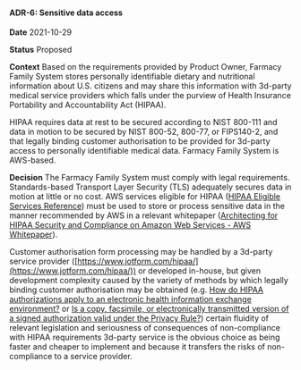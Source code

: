 #### ADR-6: Sensitive data access

**Date**
2021-10-29

**Status**
Proposed

**Context**
Based on the requirements provided by Product Owner, Farmacy Family System stores personally identifiable dietary and nutritional information about U.S. citizens and may share this information with 3d-party medical service providers which falls under the purview of Health Insurance Portability and Accountability Act (HIPAA). 

HIPAA requires data at rest to be secured according to NIST 800-111 and data in motion to be secured by NIST 800-52, 800-77, or FIPS140-2, and that legally binding customer authorisation to be provided for 3d-party access to personally identifiable medical data. Farmacy Family System is AWS-based.

**Decision**
The Farmacy Family System must comply with legal requirements. Standards-based Transport Layer Security (TLS) adequately secures data in motion at little or no cost. AWS services eligible for HIPAA ([HIPAA Eligible Services Reference](https://aws.amazon.com/compliance/hipaa-eligible-services-reference/)) must be used to store or process sensitive data in the manner recommended by AWS in a relevant whitepaper ([Architecting for HIPAA Security and Compliance on Amazon Web Services - AWS Whitepaper](https://docs.aws.amazon.com/whitepapers/latest/architecting-hipaa-security-and-compliance-on-aws/architecting-hipaa-security-and-compliance-on-aws.pdf)). 

Customer authorisation form processing may be handled by a 3d-party service provider ([https://www.jotform.com/hipaa/](https://www.jotform.com/hipaa/)) or developed in-house, but given development complexity caused by the variety of methods by which legally binding customer authorisation may be obtained (e.g. [How do HIPAA authorizations apply to an electronic health information exchange environment?](https://www.hhs.gov/hipaa/for-professionals/faq/554/how-do-hipaa-authorizations-apply-to-electronic-health-information/index.html) or  [Is a copy, facsimile, or electronically transmitted version of a signed authorization valid under the Privacy Rule?](https://www.hhs.gov/hipaa/for-professionals/faq/475/is-a-copy-of-a-signed-authorization-valid/index.html)) certain fluidity of relevant legislation and seriousness of consequences of non-compliance with HIPAA requirements 3d-party service is the obvious choice as being faster and cheaper to implement and because it transfers the risks of non-compliance to a service provider.